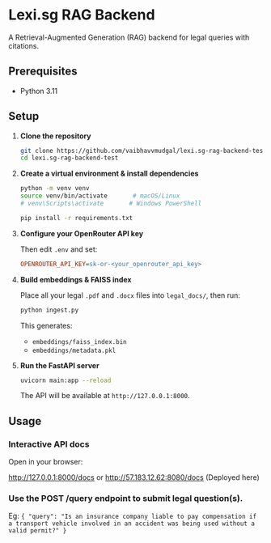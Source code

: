 # Lexi.sg RAG Backend

A Retrieval-Augmented Generation (RAG) backend for legal queries with citations.

## Prerequisites
- Python 3.11  

## Setup

1. **Clone the repository**
    ```bash
    git clone https://github.com/vaibhavvmudgal/lexi.sg-rag-backend-test
    cd lexi.sg-rag-backend-test
    ```

2. **Create a virtual environment & install dependencies**
    ```bash
    python -m venv venv
    source venv/bin/activate       # macOS/Linux
    # venv\Scripts\activate       # Windows PowerShell

    pip install -r requirements.txt
    ```

3. **Configure your OpenRouter API key**

    Then edit `.env` and set:
    ```ini
    OPENROUTER_API_KEY=sk-or-<your_openrouter_api_key>
    ```
  

4. **Build embeddings & FAISS index**

    Place all your legal `.pdf` and `.docx` files into `legal_docs/`, then run:
    ```bash
    python ingest.py
    ```
    This generates:
    - `embeddings/faiss_index.bin`
    - `embeddings/metadata.pkl`

5. **Run the FastAPI server**
    ```bash
    uvicorn main:app --reload
    ```
    The API will be available at `http://127.0.0.1:8000`.

## Usage

### Interactive API docs
Open in your browser:

http://127.0.0.1:8000/docs
or
http://57.183.12.62:8080/docs (Deployed here)

### Use the **POST /query** endpoint to submit legal question(s).
Eg: ```{
        "query": "Is an insurance company liable to pay compensation if a transport vehicle involved in an accident was being used without a valid permit?"
        }```



